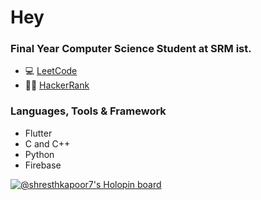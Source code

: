 <h1>Hey</h1>


<h3> Final Year Computer Science Student at SRM ist. </h3>

- 💻 [LeetCode](https://leetcode.com/shresthkapoor7/)
- 👨‍💻 [HackerRank](https://www.hackerrank.com/RA1911003010220)

<h3> Languages, Tools & Framework </h3>

- Flutter
- C and C++
- Python
- Firebase

[![@shresthkapoor7's Holopin board](https://holopin.io/api/user/board?user=shresthkapoor7)](https://holopin.io/@shresthkapoor7)
